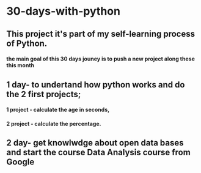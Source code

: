 # 30-days-with-python

## This project it's part of my self-learning process of Python.

#### the main goal of this  30 days jouney is to push a new project along these this month

## 1 day- to undertand how python works and do the 2 first projects;
#### 1 project - calculate the age in seconds,
#### 2 project - calculate the percentage.

## 2 day- get knowlwdge about open data bases and start the course Data Analysis course from Google 

